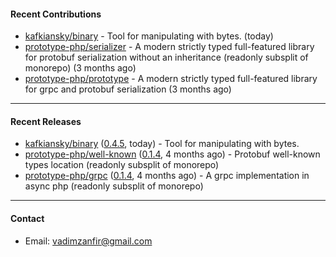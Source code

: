 #### Recent Contributions

- [kafkiansky/binary](https://github.com/kafkiansky/binary) - Tool for manipulating with bytes. (today)
- [prototype-php/serializer](https://github.com/prototype-php/serializer) - A modern strictly typed full-featured library for protobuf serialization without an inheritance (readonly subsplit of monorepo) (3 months ago)
- [prototype-php/prototype](https://github.com/prototype-php/prototype) - A modern strictly typed full-featured library for grpc and protobuf serialization (3 months ago)

---

#### Recent Releases

- [kafkiansky/binary](https://github.com/kafkiansky/binary) ([0.4.5](https://github.com/kafkiansky/binary/releases/tag/0.4.5), today) - Tool for manipulating with bytes.
- [prototype-php/well-known](https://github.com/prototype-php/well-known) ([0.1.4](https://github.com/prototype-php/well-known/releases/tag/0.1.4), 4 months ago) - Protobuf well-known types location (readonly subsplit of monorepo)
- [prototype-php/grpc](https://github.com/prototype-php/grpc) ([0.1.4](https://github.com/prototype-php/grpc/releases/tag/0.1.4), 4 months ago) - A grpc implementation in async php (readonly subsplit of monorepo) 

---

#### Contact

- Email: [vadimzanfir@gmail.com](mailto://vadimzanfir@gmail.com)
